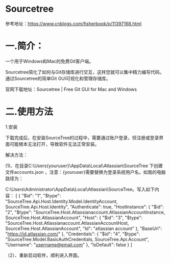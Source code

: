 # Sourcetree
  参考地址：https://www.cnblogs.com/fisherbook/p/11397168.html
# 一.简介：
一个用于Windows和Mac的免费Git客户端。

Sourcetree简化了如何与Git存储库进行交互，这样您就可以集中精力编写代码。通过Sourcetree的简单Git GUI可视化和管理存储库。

官网下载地址：Sourcetree | Free Git GUI for Mac and Windows 

# 二.使用方法
1.安装

下载完成后，在安装SourceTree的过程中，需要通过账户登录，但注册或登录界面可能根本无法打开，导致软件无法正常安装。

解决方法：

(1)、在目录C:\Users\{youruser}\AppData\Local\Atlassian\SourceTree 下创建文件accounts.json ，注意：{youruser}需要替换为登录系统用户名。如我的电脑路径为：

C:\Users\Administrator\AppData\Local\Atlassian\SourceTree。写入如下内容：
   [
  {
    "$id": "1",
    "$type": "SourceTree.Api.Host.Identity.Model.IdentityAccount, SourceTree.Api.Host.Identity",
    "Authenticate": true,
    "HostInstance": {
      "$id": "2",
      "$type": "SourceTree.Host.Atlassianaccount.AtlassianAccountInstance, SourceTree.Host.AtlassianAccount",
      "Host": {
        "$id": "3",
        "$type": "SourceTree.Host.Atlassianaccount.AtlassianAccountHost, SourceTree.Host.AtlassianAccount",
        "Id": "atlassian account"
      },
      "BaseUrl": "https://id.atlassian.com/"
    },
    "Credentials": {
      "$id": "4",
      "$type": "SourceTree.Model.BasicAuthCredentials, SourceTree.Api.Account",
      "Username": "username@email.com"
    },
    "IsDefault": false
  }
]

（2）、重新启动软件，顺利进入界面。